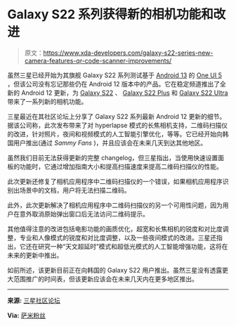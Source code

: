 # Galaxy S22 系列获得新的相机功能和改进

> 原文：<https://www.xda-developers.com/galaxy-s22-series-new-camera-features-qr-code-scanner-improvements/>

虽然三星已经开始为其旗舰 Galaxy S22 系列测试基于 [Android 13](https://www.xda-developers.com/android-13/) 的 [One UI 5](https://www.xda-developers.com/samsung-one-ui-5-open-beta-hands-on/) ，但该公司没有忘记那些仍在 Android 12 版本中的产品。它在稳定频道推出了全新的 Android 12 更新，为 [Galaxy S22](https://www.xda-developers.com/samsung-galaxy-s22-review/) 、 [Galaxy S22 Plus](https://www.xda-developers.com/samsung-galaxy-s22-plus-review/) 和 [Galaxy S22 Ultra](https://www.xda-developers.com/samsung-galaxy-s22-ultra-review/) 带来了一系列新的相机功能。

三星最近在其社区论坛上分享了 Galaxy S22 系列最新 Android 12 更新的细节。据该公司称，此次发布带来了对 hyperlapse 模式的长焦相机支持，二维码扫描仪的改进，针对照片，夜间和视频模式的人工智能引擎优化，等等。它已经开始向韩国用户推出(通过 *Sammy Fans* )，并且应该会在未来几天到达其他地区。

虽然我们目前无法获得更新的完整 changelog，但三星指出，当使用快速设置面板的功能时，它通过增加指南大小和提高扫描速度来提高二维码扫描仪的性能。

此次更新还修复了相机应用程序中二维码扫描仪的一个错误，如果相机应用程序识别出场景中的文档，用户将无法扫描二维码。

此外，此次更新解决了相机应用程序中二维码扫描仪的另一个可用性问题，因为用户在意外取消原始弹出窗口后无法访问二维码提示。

其他值得注意的改进包括电影功能的画质优化，超宽和长焦相机的锐度和对比度调整，专业和人像模式的锐度和对比度调整，以及一些夜间模式的改进。三星还指出，它还在研究一种“天文超延时”模式和超低光模式的人工智能增强功能，这将在未来的更新中推出。

如前所述，该更新目前正在向韩国的 Galaxy S22 用户推出。虽然三星没有透露更大范围推广的时间表，但该更新应该会在未来几天内在更多地区推出。

* * *

**来源:** [三星社区论坛](https://r1.community.samsung.com/t5/%ea%b0%a4%eb%9f%ad%ec%8b%9c-s/%ea%b0%a4%eb%9f%ad%ec%8b%9c-s22-8%ec%9b%94-%ec%b9%b4%eb%a9%94%eb%9d%bc-%ec%97%85%eb%8d%b0%ec%9d%b4%ed%8a%b8-%ec%86%8c%ea%b0%9c%eb%93%9c%eb%a6%bd%eb%8b%88%eb%8b%a4/td-p/18498767)

**Via:** [萨米粉丝](https://www.sammyfans.com/2022/08/29/breaking-samsung-begins-biggest-galaxy-s22-camera-features-software-update-rollout/)